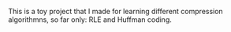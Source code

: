 This is a toy project that I made for learning different compression algorithmns, so far only: RLE and Huffman coding.
